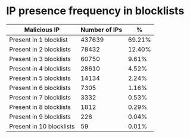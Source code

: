 # IP presence frequency in blocklists
| Malicious IP | Number of IPs | % |
|----|----|----|
| Present in 1 blocklist | 437639 | 69.21% |
| Present in 2 blocklists | 78432 | 12.40% |
| Present in 3 blocklists | 60750 | 9.61% |
| Present in 4 blocklists | 28610 | 4.52% |
| Present in 5 blocklists | 14134 | 2.24% |
| Present in 6 blocklists | 7305 | 1.16% |
| Present in 7 blocklists | 3332 | 0.53% |
| Present in 8 blocklists | 1812 | 0.29% |
| Present in 9 blocklists | 226 | 0.04% |
| Present in 10 blocklists | 59 | 0.01% |
